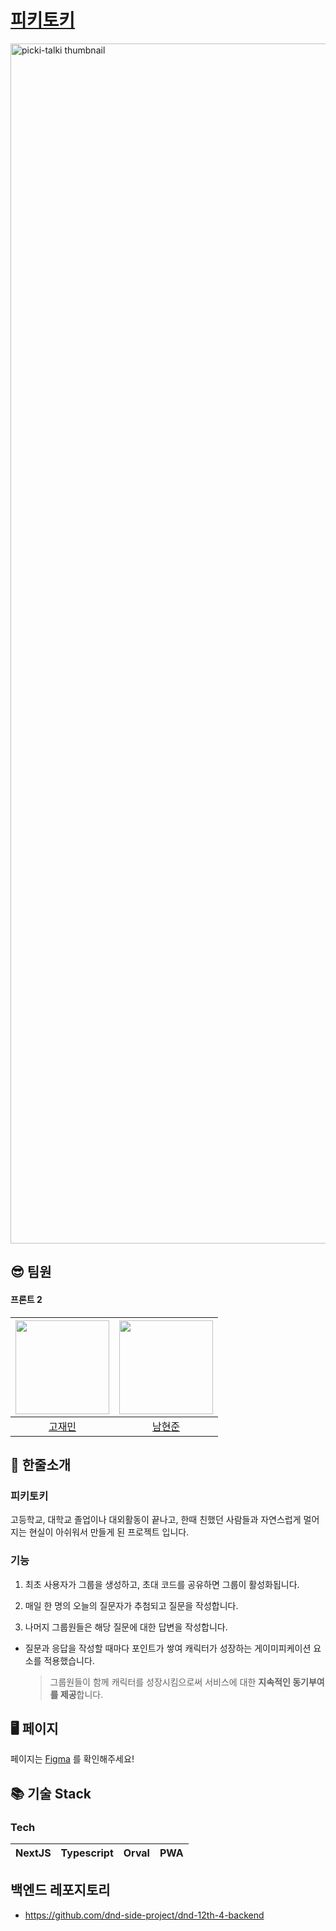 # [피키토키](https://picki-talki.site)

<img width="1920" alt="picki-talki thumbnail" src="https://github.com/user-attachments/assets/4d365a4c-e823-4d09-9477-5afc57e281cd" />

## 😎 팀원

#### 프론트 2

| <img src="https://github.com/KoJaem.png" width="150" height="150"> | <img src="https://github.com/hyunjun9788.png" width="150" height="150"> |
| :---------------------------------------------: | :---------------------------------------------: |
|  [고재민](https://github.com/KoJaem)    |   [남현준](https://github.com/hyunjun9788)            |






## 🚀 한줄소개

### 피키토키

고등학교, 대학교 졸업이나 대외활동이 끝나고, 한때 친했던 사람들과 자연스럽게 멀어지는 현실이 아쉬워서 만들게 된 프로젝트 입니다.

### 기능

1. 최초 사용자가 그룹을 생성하고, 초대 코드를 공유하면 그룹이 활성화됩니다.

2. 매일 한 명의 오늘의 질문자가 추첨되고 질문을 작성합니다.

3. 나머지 그룹원들은 해당 질문에 대한 답변을 작성합니다.

- 질문과 응답을 작성할 때마다 포인트가 쌓여 캐릭터가 성장하는 게이미피케이션 요소를 적용했습니다.
  > 그룹원들이 함께 캐릭터를 성장시킴으로써 서비스에 대한 **지속적인 동기부여를 제공**합니다.

## 🖥️ 페이지

페이지는 [Figma](https://www.figma.com/design/kU6cWZCX0dEIFgIGoLaO2J/DND-12-4-hi-fi?node-id=247-854&t=fEXywbXdoce41LKf-0) 를 확인해주세요!

## 📚 기술 Stack

### Tech

| NextJS | Typescript | Orval | PWA |
| ------ | ---------- | ----- | --- |

## 백엔드 레포지토리

- https://github.com/dnd-side-project/dnd-12th-4-backend
